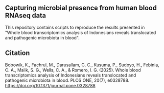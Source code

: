 ## Capturing microbial presence from human blood RNAseq data

This repository contains scripts to reproduce the results presented in "Whole blood transcriptomics analysis of Indonesians reveals translocated and pathogenic microbiota in blood".

## Citation
Bobowik, K., Fachrul, M., Darusallam, C. C., Kusuma, P., Sudoyo, H., Febinia, C. A., Malik, S. G., Wells, C. A., & Romero, I. G. (2025). Whole blood transcriptomics analysis of Indonesians reveals translocated and pathogenic microbiota in blood. PLOS ONE, 20(7), e0328788. https://doi.org/10.1371/journal.pone.0328788
